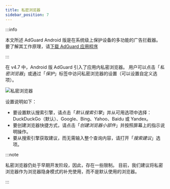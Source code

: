 ```yaml
---
title: 私密浏览器
sidebar_position: 7
---
```


:::info

本文所述 AdGuard Android 版是在系统级上保护设备的多功能的广告拦截器。 要了解其工作原理，请[下载 AdGuard 应用程序](https://agrd.io/download-kb-adblock)

:::

在 v4.7 中，Android 版 AdGuard 引入了应用内私密浏览器。 用户可以点击「_私密浏览器_」或通过「_保护_」标签中访问私密浏览器的设置（可以设置自定义选项）。

![私密浏览器](https://cdn.adtidy.org/content/release_notes/ad_blocker/android/v4.7/agpb_en.png)

设置说明如下：

- 要设置默认搜索引擎，请点击「_默认搜索引擎_」并从可用选项中选择：DuckDuckGo（默认）、Google、Bing、Yahoo、Baidu 或 Yandex。
- 要创建浏览器快捷方式，请点击「_创建浏览器小部件_」并按照屏幕上的指示说明操作。
- 要从搜索引擎获取建议，而无需输入整个查询内容，请打开「_搜索建议_」选项。

:::note

私密浏览器仍处于早期开发阶段，因此，存在一些限制。 目前，我们建议将私密浏览器作为浏览器隐身模式的补充使用，而不是默认使用的浏览器。

:::
